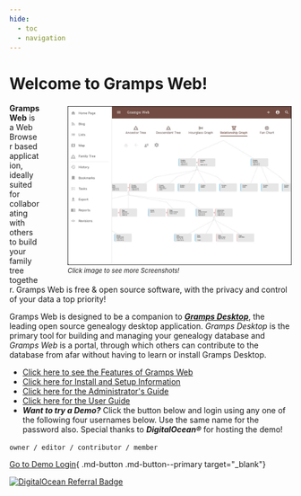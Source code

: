 ```yaml
---
hide:
  - toc
  - navigation
---
```


<!-- 
Default Material Margins are poor and not per good layout guidelines. We tweak them slightly on this page only.  Its
the landing page, so we want it to look nice
-->

<style>
.md-content {
	margin: 0px 25px;
}
</style> 
 
 
#	Welcome to Gramps Web!

<p style="float:right; margin-left: 50px; margin-top: 5px; font-size: .8em">
  <img src="main_landing_image.jpg"  width = "400px">
  <br><i>Click image to see more Screenshots!</i>
</p>
 
 <!-- 
by using HTML below, we can set these image display to 'none' so the image do not show; however, they will show if 
the user clicks the first image above and goes into 'glightbox' mode.  Users can then 'scroll' through the various
GrampsWeb UI images.  Those who don't notice the 'next' arrow in glightbox and only view the one image displayed, 
then no harm, no foul, behavior is as expected; however, for others who do notice the 'right arrow' button in 
glightbox, then they can view additional images if they like.  win-win
 -->
 
<p align="center" style="display:none">
  <img src="features/screenshots/fan.png">
  <img src="features/screenshots/blog.png">
  <img src="features/screenshots/dna.png">
  <img src="features/screenshots/map.png">
  <img src="features/screenshots/export.png">
  <img src="features/screenshots/lang.png">
  <img src="features/screenshots/list.png">
  <img src="features/screenshots/report.png">
  <img src="features/screenshots/sync.png">  
</p>


**Gramps Web** is a Web Browser based application, ideally suited for collaborating with others to build your family tree together. Gramps Web is free & open source software, with the privacy and control of your data a top priority!

Gramps Web is designed to be a companion to [***Gramps Desktop***](https://gramps-project.org/blog/), the leading open source genealogy desktop application.  *Gramps Desktop* is the primary tool for building and managing your genealogy database and *Gramps Web* is a portal, through which others can contribute to the database from afar without having to learn or install Gramps Desktop.

*	[Click here to see the Features of Gramps Web](features/features.md) 
*	[Click here for Install and Setup Information](setup.md)
*	[Click here for the Administrator's Guide](admin.md)
*	[Click here for the User Guide](user-guide/)
*	***Want to try a Demo?***  Click the button below and login using any one of the following four usernames below. Use the same name for the password also.  Special thanks to ***DigitalOcean®*** for hosting the demo!

`owner / editor / contributor / member ` 

[Go to Demo Login](https://demo.grampsweb.org/){ .md-button .md-button--primary target="_blank"}

<a href="https://www.digitalocean.com/?refcode=b1d13ebe86ac&utm_campaign=Referral_Invite&utm_medium=Referral_Program&utm_source=badge"><img src="https://web-platforms.sfo2.cdn.digitaloceanspaces.com/WWW/Badge%202.svg" alt="DigitalOcean Referral Badge" /></a>



